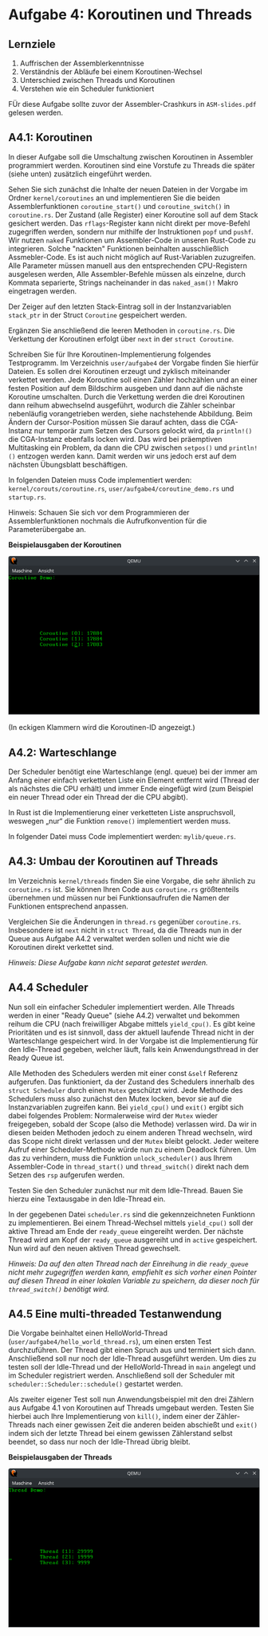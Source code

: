 # Aufgabe 4: Koroutinen und Threads

## Lernziele
1. Auffrischen der Assemblerkenntnisse
2. Verständnis der Abläufe bei einem Koroutinen-Wechsel
3. Unterschied zwischen Threads und Koroutinen
3. Verstehen wie ein Scheduler funktioniert

FÜr diese Aufgabe sollte zuvor der Assembler-Crashkurs in `ASM-slides.pdf` gelesen werden.

## A4.1: Koroutinen
In dieser Aufgabe soll die Umschaltung zwischen Koroutinen in Assembler programmiert werden. Koroutinen sind eine Vorstufe zu Threads die später (siehe unten) zusätzlich eingeführt werden. 

Sehen Sie sich zunächst die Inhalte der neuen Dateien in der Vorgabe im Ordner `kernel/coroutines` an und implementieren Sie die beiden Assemblerfunktionen `coroutine_start()` und `coroutine_switch()` in `coroutine.rs`. Der Zustand (alle Register) einer Koroutine soll auf dem Stack gesichert werden. Das `rflags`-Register kann nicht direkt per move-Befehl zugegriffen werden, sondern nur mithilfe der Instruktionen `popf` und `pushf`. Wir nutzen `naked` Funktionen um Assembler-Code in unseren Rust-Code zu integrieren. Solche "nackten" Funktionen beinhalten ausschließlich Assmebler-Code. Es ist auch nicht möglich auf Rust-Variablen zuzugreifen. Alle Parameter müssen manuell aus den entsprechenden CPU-Registern ausgelesen werden, Alle Assembler-Befehle müssen als einzelne, durch Kommata separierte, Strings nacheinander in das `naked_asm()!` Makro eingetragen werden.

Der Zeiger auf den letzten Stack-Eintrag soll in der Instanzvariablen `stack_ptr` in der Struct `Coroutine` gespeichert werden.

Ergänzen Sie anschließend die leeren Methoden in `coroutine.rs`. Die Verkettung der Koroutinen erfolgt über `next` in der `struct Coroutine`.

Schreiben Sie für Ihre Koroutinen-Implementierung folgendes Testprogramm. Im Verzeichnis
`user/aufgabe4` der Vorgabe finden Sie hierfür Dateien. Es sollen drei Koroutinen erzeugt und zyklisch miteinander verkettet werden. Jede Koroutine soll einen Zähler hochzählen und an einer festen Position auf dem Bildschirm ausgeben und dann auf die nächste Koroutine umschalten. Durch die Verkettung werden die drei Koroutinen dann reihum abwechselnd ausgeführt, wodurch die Zähler scheinbar nebenläufig vorangetrieben werden, siehe nachstehende Abbildung. Beim Ändern der Cursor-Position müssen Sie darauf achten, dass die CGA-Instanz nur temporär zum Setzen des Cursors gelockt wird, da `println!()` die CGA-Instanz ebenfalls locken wird. Das wird bei präemptiven Multitasking ein Problem, da dann die CPU zwischen `setpos()` und `println!()` entzogen werden kann. Damit werden wir uns jedoch erst auf dem nächsten Übungsblatt beschäftigen.

In folgenden Dateien muss Code implementiert werden: `kernel/corouts/coroutine.rs`, `user/aufgabe4/coroutine_demo.rs` und `startup.rs`.

Hinweis: Schauen Sie sich vor dem Programmieren der Assemblerfunktionen nochmals die Aufrufkonvention für die Parameterübergabe an.

**Beispielausgaben der Koroutinen**

![coroutine_demo](img/coroutine_demo.png)

(In eckigen Klammern wird die Koroutinen-ID angezeigt.)

## A4.2: Warteschlange
Der Scheduler benötigt eine Warteschlange (engl. queue) bei der immer am Anfang einer einfach verketteten Liste ein Element entfernt wird (Thread der als nächstes die CPU erhält) und immer Ende eingefügt wird (zum Beispiel ein neuer Thread oder ein Thread der die CPU abgibt).

In Rust ist die Implementierung einer verketteten Liste anspruchsvoll, weswegen „nur“ die Funktion `remove()` implementiert werden muss.

In folgender Datei muss Code implementiert werden: `mylib/queue.rs`.


## A4.3: Umbau der Koroutinen auf Threads
Im Verzeichnis `kernel/threads` finden Sie eine Vorgabe, die sehr ähnlich zu `coroutine.rs` ist. Sie können Ihren Code aus `coroutine.rs` größtenteils übernehmen und müssen nur bei Funktionsaufrufen die Namen der Funktionen entsprechend anpassen.

Vergleichen Sie die Änderungen in `thread.rs` gegenüber `coroutine.rs`. Insbesondere ist `next` nicht in `struct Thread`, da die Threads nun in der Queue aus Aufgabe A4.2 verwaltet werden sollen und nicht wie die Koroutinen direkt verkettet sind.

*Hinweis: Diese Aufgabe kann nicht separat getestet werden.*


## A4.4 Scheduler
Nun soll ein einfacher Scheduler implementiert werden. Alle Threads werden in einer "Ready Queue" (siehe A4.2) verwaltet und bekommen reihum die CPU (nach freiwilliger Abgabe mittels `yield_cpu()`. Es gibt keine Prioritäten und es ist sinnvoll, dass der aktuell laufende Thread nicht in der Warteschlange gespeichert wird. In der Vorgabe ist die Implementierung für den Idle-Thread gegeben, welcher läuft, falls kein Anwendungsthread in der Ready Queue ist.

Alle Methoden des Schedulers werden mit einer const `&self` Referenz aufgerufen. Das funktioniert, da der Zustand des Schedulers innerhalb des `struct Scheduler` durch einen `Mutex` geschützt wird. Jede Methode des Schedulers muss also zunächst den Mutex locken, bevor sie auf die Instanzvariablen zugreifen kann. Bei `yield_cpu()` und `exit()` ergibt sich dabei folgendes Problem: Normalerweise wird der `Mutex` wieder freigegeben, sobald der Scope (also die Methode) verlassen wird. Da wir in diesen beiden Methoden jedoch zu einem anderen Thread wechseln, wird das Scope nicht direkt verlassen und der `Mutex` bleibt gelockt. Jeder weitere Aufruf einer Scheduler-Methode würde nun zu einem Deadlock führen. Um das zu verhindern, muss die Funktion `unlock_scheduler()` aus Ihrem Assembler-Code in `thread_start()` und `thread_switch()` direkt nach dem Setzen des `rsp` aufgerufen werden. 

Testen Sie den Scheduler zunächst nur mit dem Idle-Thread. Bauen Sie hierzu eine Textausgabe in den Idle-Thread ein.

In der gegebenen Datei `scheduler.rs` sind die gekennzeichneten Funktionn zu implementieren. Bei einem Thread-Wechsel mittels `yield_cpu()` soll der aktive Thread am Ende der `ready_queue` eingereiht werden. Der nächste Thread wird am Kopf der `ready_queue` ausgereiht und in `active` gespeichert. Nun wird auf den neuen aktiven Thread gewechselt.

*Hinweis: Da auf den alten Thread nach der Einreihung in die `ready_queue` nicht mehr zugegriffen werden kann, empfiehlt es sich vorher einen Pointer auf diesen Thread in einer lokalen Variable zu speichern, da dieser noch für `thread_switch()` benötigt wird.*

## A4.5 Eine multi-threaded Testanwendung
Die Vorgabe beinhaltet einen HelloWorld-Thread (`user/aufgabe4/hello_world_thread.rs`), um einen ersten Test durchzuführen. Der Thread gibt einen Spruch aus und terminiert sich dann. Anschließend soll nur noch der Idle-Thread ausgeführt werden. Um dies zu testen soll der Idle-Thread und der HelloWorld-Thread in `main` angelegt und im Scheduler registriert werden. Anschließend soll der Scheduler mit `scheduler::Scheduler::schedule()` gestartet werden.

Als zweiter eigener Test soll nun Anwendungsbeispiel mit den drei Zählern aus Aufgabe 4.1 von Koroutinen auf Threads umgebaut werden. Testen Sie hierbei auch Ihre Implementierung von `kill()`, indem einer der Zähler-Threads nach einer gewissen Zeit die anderen beiden abschießt und `exit()` indem sich der letzte Thread bei einem gewissen Zählerstand selbst beendet, so dass nur noch der Idle-Thread übrig bleibt.

**Beispielausgaben der Threads**

![thread_demo](img/thread_demo.png)
